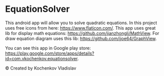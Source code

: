 # EquationSolver

This android app will allow you to solve quadratic equations. 
In this project uses free icons from here: https://www.flaticon.com/. 
This app uses great lib for display math equations: https://github.com/jianzhongli/MathView.
For draw equation diagram uses this lib: https://github.com/jjoe64/GraphView.

You can see this app in Google play store: https://play.google.com/store/apps/details?id=com.vkochenkov.equationsolver.

© Created by Kochenkov Vladislav